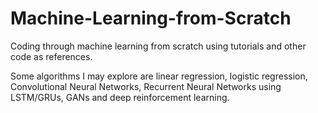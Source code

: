 # Machine-Learning-from-Scratch
Coding through machine learning from scratch using tutorials and other code as references.

Some algorithms I may explore are linear regression, logistic regression, Convolutional Neural Networks, 
Recurrent Neural Networks using LSTM/GRUs, GANs and deep reinforcement learning.
